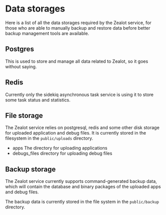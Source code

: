 # Data storages

Here is a list of all the data storages required by the Zealot service,
for those who are able to manually backup and restore data before better backup management tools are available.

## Postgres

This is used to store and manage all data related to Zealot, so it goes without saying.

## Redis

Currently only the sidekiq asynchronous task service is using it to store some task status and statistics.

## File storage

The Zealot service relies on postgresql, redis and some other disk storage for uploaded application and debug files.
It is currently stored in the filesystem in the `public/uploads` directory.

- apps The directory for uploading applications
- debugs_files directory for uploading debug files

## Backup storage

The Zealot service currently supports command-generated backup data, which will contain
the database and binary packages of the uploaded apps and debug files.

The backup data is currently stored in the file system in the `public/backup` directory.
